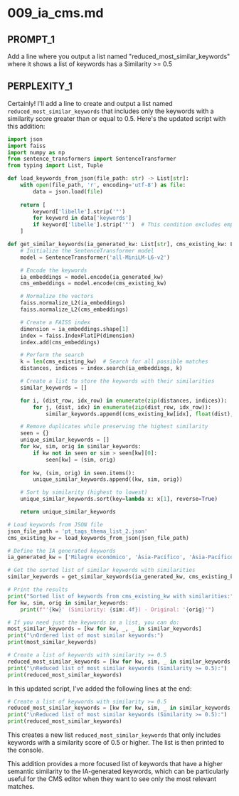 
# 009_ia_cms.md

## PROMPT_1

Add a line where you output a list named "reduced_most_similar_keywords" where it shows a list of keywords has a Similarity >= 0.5


## PERPLEXITY_1


Certainly! I'll add a line to create and output a list named `reduced_most_similar_keywords` that includes only the keywords with a similarity score greater than or equal to 0.5. Here's the updated script with this addition:

```python
import json
import faiss
import numpy as np
from sentence_transformers import SentenceTransformer
from typing import List, Tuple

def load_keywords_from_json(file_path: str) -> List[str]:
    with open(file_path, 'r', encoding='utf-8') as file:
        data = json.load(file)
    
    return [
        keyword['libelle'].strip('"')
        for keyword in data['keywords']
        if keyword['libelle'].strip('"')  # This condition excludes empty strings
    ]

def get_similar_keywords(ia_generated_kw: List[str], cms_existing_kw: List[str]) -> List[Tuple[str, float, str]]:
    # Initialize the SentenceTransformer model
    model = SentenceTransformer('all-MiniLM-L6-v2')

    # Encode the keywords
    ia_embeddings = model.encode(ia_generated_kw)
    cms_embeddings = model.encode(cms_existing_kw)

    # Normalize the vectors
    faiss.normalize_L2(ia_embeddings)
    faiss.normalize_L2(cms_embeddings)

    # Create a FAISS index
    dimension = ia_embeddings.shape[1]
    index = faiss.IndexFlatIP(dimension)
    index.add(cms_embeddings)

    # Perform the search
    k = len(cms_existing_kw)  # Search for all possible matches
    distances, indices = index.search(ia_embeddings, k)

    # Create a list to store the keywords with their similarities
    similar_keywords = []

    for i, (dist_row, idx_row) in enumerate(zip(distances, indices)):
        for j, (dist, idx) in enumerate(zip(dist_row, idx_row)):
            similar_keywords.append((cms_existing_kw[idx], float(dist), ia_generated_kw[i]))

    # Remove duplicates while preserving the highest similarity
    seen = {}
    unique_similar_keywords = []
    for kw, sim, orig in similar_keywords:
        if kw not in seen or sim > seen[kw][0]:
            seen[kw] = (sim, orig)
    
    for kw, (sim, orig) in seen.items():
        unique_similar_keywords.append((kw, sim, orig))

    # Sort by similarity (highest to lowest)
    unique_similar_keywords.sort(key=lambda x: x[1], reverse=True)

    return unique_similar_keywords

# Load keywords from JSON file
json_file_path = 'pt_tags_thema_list_2.json'
cms_existing_kw = load_keywords_from_json(json_file_path)

# Define the IA generated keywords
ia_generated_kw = ['Milagre económico', 'Ásia-Pacífico', 'Ásia-Pacífico', 'persona non grata".', 'Ébola', 'Áudio', 'óleo de palma', 'Áustria']

# Get the sorted list of similar keywords with similarities
similar_keywords = get_similar_keywords(ia_generated_kw, cms_existing_kw)

# Print the results
print("Sorted list of keywords from cms_existing_kw with similarities:")
for kw, sim, orig in similar_keywords:
    print(f"'{kw}' (Similarity: {sim:.4f}) - Original: '{orig}'")

# If you need just the keywords in a list, you can do:
most_similar_keywords = [kw for kw, _, _ in similar_keywords]
print("\nOrdered list of most similar keywords:")
print(most_similar_keywords)

# Create a list of keywords with similarity >= 0.5
reduced_most_similar_keywords = [kw for kw, sim, _ in similar_keywords if sim >= 0.5]
print("\nReduced list of most similar keywords (Similarity >= 0.5):")
print(reduced_most_similar_keywords)
```

In this updated script, I've added the following lines at the end:

```python
# Create a list of keywords with similarity >= 0.5
reduced_most_similar_keywords = [kw for kw, sim, _ in similar_keywords if sim >= 0.5]
print("\nReduced list of most similar keywords (Similarity >= 0.5):")
print(reduced_most_similar_keywords)
```

This creates a new list `reduced_most_similar_keywords` that only includes keywords with a similarity score of 0.5 or higher. The list is then printed to the console.

This addition provides a more focused list of keywords that have a higher semantic similarity to the IA-generated keywords, which can be particularly useful for the CMS editor when they want to see only the most relevant matches.

